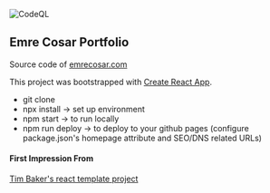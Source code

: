 ![CodeQL](https://github.com/emrecosar/portfolio/workflows/CodeQL/badge.svg)

## Emre Cosar Portfolio

Source code of [emrecosar.com](https://emrecosar.com)

This project was bootstrapped with [Create React App](https://github.com/facebookincubator/create-react-app).
* git clone
* npx install -> set up environment
* npm start -> to run locally
* npm run deploy -> to deploy to your github pages (configure package.json's homepage attribute and SEO/DNS related URLs)

#### First Impression From
<a href="https://github.com/tbakerx/react-resume-template">Tim Baker's react template project</a>
